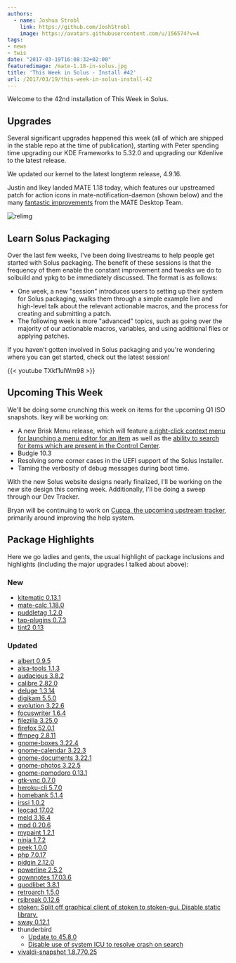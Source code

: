 ```yaml
---
authors:
  - name: Joshua Strobl
    link: https://github.com/JoshStrobl
    image: https://avatars.githubusercontent.com/u/156574?v=4
tags:
- news
- twis
date: "2017-03-19T16:08:32+02:00"
featuredimage: /mate-1.18-in-solus.jpg
title: 'This Week in Solus - Install #42'
url: /2017/03/19/this-week-in-solus-install-42
---
```


Welcome to the 42nd installation of This Week in Solus.

## Upgrades

Several significant upgrades happened this week (all of which are shipped in the stable repo at the time of publication), starting with Peter spending time upgrading our KDE Frameworks to 5.32.0 and upgrading our Kdenlive to the latest release.

We updated our kernel to the latest longterm release, 4.9.16.

Justin and Ikey landed MATE 1.18 today, which features our upstreamed patch for action icons in mate-notification-daemon (shown below) and the many [fantastic improvements](https://mate-desktop.org/blog/2017-03-13-mate-1-18-released/) from the MATE Desktop Team.

![relimg](mate-1.18-action-icons.jpg)

## Learn Solus Packaging

Over the last few weeks, I've been doing livestreams to help people get started with Solus packaging. The benefit of these sessions is that the frequency of them enable the constant improvement and tweaks we do to solbuild and ypkg to be immediately discussed. The format is as follows:

- One week, a new "session" introduces users to setting up their system for Solus packaging, walks them through a simple example live and high-level talk about the relevant actionable macros, and the process for creating and submitting a patch.
- The following week is more "advanced" topics, such as going over the majority of our actionable macros, variables, and using additional files or applying patches.

If you haven't gotten involved in Solus packaging and you're wondering where you can get started, check out the latest session!

{{< youtube TXkf1ulWm98 >}}

## Upcoming This Week

We'll be doing some crunching this week on items for the upcoming Q1 ISO snapshots. Ikey will be working on:

- A new Brisk Menu release, which will feature [a right-click context menu for launching a menu editor for an item](https://github.com/solus-project/brisk-menu/issues/16) as well as the [ability to search for items which are present in the Control Center](https://github.com/solus-project/brisk-menu/issues/10).
- Budgie 10.3
- Resolving some corner cases in the UEFI support of the Solus Installer.
- Taming the verbosity of debug messages during boot time.

With the new Solus website designs nearly finalized, I'll be working on the new site design this coming week. Additionally, I'll be doing a sweep through our Dev Tracker.

Bryan will be continuing to work on [Cuppa, the upcoming upstream tracker](https://github.com/DataDrake/cuppa), primarily around improving the help system.

## Package Highlights

Here we go ladies and gents, the usual highlight of package inclusions and highlights (including the major upgrades I talked about above):

### New

- [kitematic 0.13.1](https://git.solus-project.com/packages/kitematic/commit/?id=2845647da23587fa90198029e6a6cdf530783a18)
- [mate-calc 1.18.0](https://git.solus-project.com/packages/mate-calc/commit/?id=2b193e9e0a2efc939f58047ba16763e1cf095f26)
- [puddletag 1.2.0](https://git.solus-project.com/packages/puddletag/commit/?id=a0eec36b36ae011cdb9ddfa386365d59402be759)
- [tap-plugins 0.7.3](https://git.solus-project.com/packages/tap-plugins/commit/?id=457ba185989975c40cecf3fc008d56f8e00b0d48)
- [tint2 0.13](https://git.solus-project.com/packages/tint2/commit/?id=a15e444eacd0353e26661b8902ab8dcea37d14c7)

### Updated

- [albert 0.9.5](https://git.solus-project.com/packages/albert/commit/?id=7c502736b7181e87b162b5df05655652f2d3e41d)
- [alsa-tools 1.1.3](https://git.solus-project.com/packages/alsa-tools/commit/?id=2a9c618c31e42c1ea96b95fb08719abb0959d9dc)
- [audacious 3.8.2](https://git.solus-project.com/packages/audacious/commit/?id=391034c4a52109054d489fa181efbd92f19a4f7f)
- [calibre 2.82.0](https://git.solus-project.com/packages/calibre/commit/?id=295e2fe6bf7fdc6ca0efa5b6a83de87991152e26)
- [deluge 1.3.14](https://git.solus-project.com/packages/deluge/commit/?id=b47636ccb3363e3955d070a90ed34bf3ba5b31d2)
- [digikam 5.5.0](https://git.solus-project.com/packages/digikam/commit/?id=7874623b1012f430da937480fbd5ee2c06fe66dc)
- [evolution 3.22.6](https://git.solus-project.com/packages/evolution/commit/?id=78c23c86ba3369d1fe885d822f3a4bb1f7c5d9c9)
- [focuswriter 1.6.4](https://git.solus-project.com/packages/focuswriter/commit/?id=a4fbaf2275d7f41fcc99bc0fdb1f340e43007309)
- [filezilla 3.25.0](https://git.solus-project.com/packages/filezilla/commit/?id=ca833c5fd9f6dd0fdec418dcb54be7341df872a7)
- [firefox 52.0.1](https://git.solus-project.com/packages/firefox/commit/?id=b9970b30e4bb27c3a87e43ba2c1ad32c403f6f82)
- [ffmpeg 2.8.11](https://git.solus-project.com/packages/ffmpeg/commit/?id=013f2d5ddebcb007c39979920f8b3fed6c5525d8)
- [gnome-boxes 3.22.4](https://git.solus-project.com/packages/gnome-boxes/commit/?id=633089ed77dfb21ba6bf242e670000c76b5f63db)
- [gnome-calendar 3.22.3](https://git.solus-project.com/packages/gnome-calendar/commit/?id=ba8b39f98b2318f04724fe7426ff397508e0302a)
- [gnome-documents 3.22.1](https://git.solus-project.com/packages/gnome-documents/commit/?id=a41fbe6b6dcc596bf06e06e44e6298b2eb5fb6b7)
- [gnome-photos 3.22.5](https://git.solus-project.com/packages/gnome-photos/commit/?id=95c383699f5a0025b2ba5add9fc39b1b2f010f46)
- [gnome-pomodoro 0.13.1](https://git.solus-project.com/packages/gnome-pomodoro/commit/?id=5fa50aec623016a6172163bbb7b9dc1512298c65)
- [gtk-vnc 0.7.0](https://git.solus-project.com/packages/gtk-vnc/commit/?id=eeb8ac8794170be27b83d55acfe19cd4eb3af3e6)
- [heroku-cli 5.7.0](https://git.solus-project.com/packages/heroku-cli/commit/?id=250e4e0b3160745946c4a99ce42ca23a6e7b8bb6)
- [homebank 5.1.4](https://git.solus-project.com/packages/homebank/commit/?id=4c1688b7a8d949d7f4083a51e8a91ba65b1b571e)
- [irssi 1.0.2](https://git.solus-project.com/packages/irssi/commit/?id=0ff859e0784fa641972cafb25123d7753cf588b2)
- [leocad 17.02](https://git.solus-project.com/packages/leocad/commit/?id=25d2564f9507a2d68cadd6be3bd45ef9b3066737)
- [meld 3.16.4](https://git.solus-project.com/packages/meld/commit/?id=f149a9d24fa225ddb326d2bafe895f9b77597b20)
- [mpd 0.20.6](https://git.solus-project.com/packages/mpd/commit/?id=f45c11dba887f6f0ba9f208ffcda8d4b22b0c12f)
- [mypaint 1.2.1](https://git.solus-project.com/packages/mypaint/commit/?id=5ceb51783d1e5d854550e52002878a69667179b1)
- [ninja 1.7.2](https://git.solus-project.com/packages/ninja/commit/?id=58761d10802e7b0c9244a8ab6a39ba0ab9203b01)
- [peek 1.0.0](https://git.solus-project.com/packages/peek/commit/?id=541d935267b0a142908852539dda80eb8fa74383)
- [php 7.0.17](https://git.solus-project.com/packages/php/commit/?id=31079020be6581775a8a5a70a90d21bd0fa8f462)
- [pidgin 2.12.0](https://git.solus-project.com/packages/pidgin/commit/?id=75f4f0e34c54d57d3f1ab12290f4c1de6ce0ea6d)
- [powerline 2.5.2](https://git.solus-project.com/packages/powerline/commit/?id=04b3bf3103e8e971018af126d39c388972e43cfb)
- [qownnotes 17.03.6](https://git.solus-project.com/packages/qownnotes/commit/?id=bcb017486ad0d0c98fa9ac82d1613cc1a9bfd4fd)
- [quodlibet 3.8.1](https://git.solus-project.com/packages/quodlibet/commit/?id=bbce72da10c847a6484f27f086a995afd8c95ec2)
- [retroarch 1.5.0](https://git.solus-project.com/packages/retroarch/commit/?id=26fcea68fb07b75ce7504293ef9d7504834bb178)
- [rsibreak 0.12.6](https://git.solus-project.com/packages/rsibreak/commit/?id=21d1e83584944d707b9f9182a6a0830b6ab5f6f5)
- [stoken: Split off graphical client of stoken to stoken-gui. Disable static library.](https://git.solus-project.com/packages/stoken/commit/?id=75feae9bca9679908a3749dffa136a520c71ae14)
- [sway 0.12.1](https://git.solus-project.com/packages/sway/commit/?id=c09c77244924a2cbc6bc937326dda1f34f84d6be)
- thunderbird
  - [Update to 45.8.0](https://git.solus-project.com/packages/thunderbird/commit/?id=9c1db8eb31c9664e830734ab7aa7c032e2400f39)
  - [Disable use of system ICU to resolve crash on search](https://git.solus-project.com/packages/thunderbird/commit/?id=b81db941d4fad4af9a0375e2df13e92022783da6)
- [vivaldi-snapshot 1.8.770.25](https://git.solus-project.com/packages/vivaldi-snapshot/commit/?id=328fbaed21d2a60d9827596b33e3f1737db9f533)